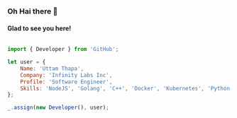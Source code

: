 ### Oh Hai there 👋

#### Glad to see you here!

```javascript

import { Developer } from 'GitHub';

let user = {
    Name: 'Uttam Thapa',
    Company: 'Infinity Labs Inc',
    Profile: 'Software Engineer',
    Skills: 'NodeJS', 'Golang', 'C++', 'Docker', 'Kubernetes', 'Python',
};

_.assign(new Developer(), user);

```